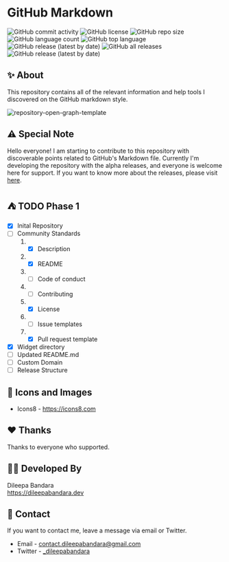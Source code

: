 # GitHub Markdown
![GitHub commit activity](https://img.shields.io/github/commit-activity/m/dileepabandara/github-markdown?color=success&label=commits)
![GitHub license](https://img.shields.io/github/license/dileepabandara/github-markdown?color=yellow&style=flat)
![GitHub repo size](https://img.shields.io/github/repo-size/dileepabandara/github-markdown?color=purple&label=repository%20size)
![GitHub language count](https://img.shields.io/github/languages/count/dileepabandara/github-markdown?style=flat&color=blue)
![GitHub top language](https://img.shields.io/github/languages/top/dileepabandara/github-markdown?color=blue)
![GitHub release (latest by date)](https://img.shields.io/github/v/release/dileepabandara/github-markdown?style=flat&color=red)
![GitHub all releases](https://img.shields.io/github/downloads/dileepabandara/github-markdown/total?style=flat)
![GitHub release (latest by date)](https://img.shields.io/github/downloads/dileepabandara/github-markdown/v0.0.1-alpha/total?style=flat)

## ✨ About
This repository contains all of the relevant information and help tools I discovered on the GitHub markdown style.

![repository-open-graph-template](https://user-images.githubusercontent.com/80202913/190890337-17bea174-a767-409a-ae6d-174852cbf22a.png)

## ⚠️ Special Note
Hello everyone! I am starting to contribute to this repository with discoverable points related to GitHub's Markdown file. Currently I'm developing the repository with the alpha releases, and everyone is welcome here for support. If you want to know more about the releases, please visit [here](https://github.com/dileepabandara/github-markdown/releases).

## ⛺ TODO Phase 1

- [x] Inital Repository
- [ ] Community Standards
  1. - [x] Description
  2. - [x] README
  3. - [ ] Code of conduct
  4. - [ ] Contributing
  5. - [x] License
  6. - [ ] Issue templates
  7. - [x] Pull request template
- [x] Widget directory
- [ ] Updated README.md
- [ ] Custom Domain
- [ ] Release Structure

## 📸 Icons and Images
- Icons8 - https://icons8.com

## ❤️ Thanks
Thanks to everyone who supported.

## 👨‍💻 Developed By
Dileepa Bandara  
<https://dileepabandara.dev> 

## 💬 Contact
If you want to contact me, leave a message via email or Twitter.
- Email - <contact.dileepabandara@gmail.com>
- Twitter - [_dileepabandara](https://twitter.com/_dileepabandara)
  
